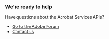 
<SummaryBlock slots=" heading, text, buttons"  theme='lightest' />

### We're ready to help

Have questions about the Acrobat Services APIs?

* [Go to the Adobe Forum](https://www.adobe.com/go/pdftoolsapi_forum)
* [Contact us](../pricing/contact.md)
